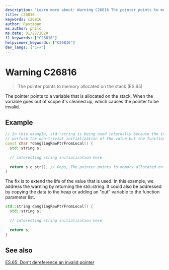 ```yaml
---
description: "Learn more about: Warning C26816 The pointer points to memory allocated on the stack (ES.65)"
title: c26816
keywords: c26816
author: Rastaban
ms.author: philc
ms.date: 01/27/2020
f1_keywords: ["C26816"]
helpviewer_keywords: ["C26816"]
dev_langs: ["C++"]
---
```

# Warning C26816

> The pointer points to memory allocated on the stack (ES.65)

The pointer points to a variable that is allocated on the stack. When the variable goes out of scope it's cleaned up, which causes the pointer to be invalid.

## Example

```cpp
// In this example, std::string is being used internally because the implementer felt it was easier to
// perform the non-trivial initialization of the value but the function returns a C-style string.
const char *danglingRawPtrFromLocal() {
  std::string s;
  
  // interesting string initialization here
  
  return s.c_str(); // Oops, The pointer points to memory allocated on the stack
}
```

The fix is to extend the life of the value that is used.  In this example, we address the warning by returning the std::string.
It could also be addressed by copying the data to the heap or adding an "out" variable to the function parameter list.

```cpp
std::string danglingRawPtrFromLocal() {
  std::string s;
  
  // interesting string initialization here
  
  return s;
}
```

## See also

[ES.65: Don't dereference an invalid pointer](https://github.com/isocpp/CppCoreGuidelines/blob/master/CppCoreGuidelines.md#Res-deref)
